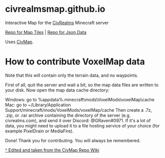 # civrealmsmap.github.io

Interactive Map for the [CivRealms](https://old.reddit.com/r/civrealms/) Minecraft server

[Repo for Map Tiles](https://github.com/civrealmsmap/tiles) | [Repo for Json Data](https://github.com/civrealmsmap/data)

Uses [CivMap](https://github.com/Gjum/CivMap).

# How to contribute VoxelMap data
Note that this will contain only the terrain data, and no waypoints.

First of all, quit the server and wait a bit, so the map data files are written to your disk. Now open the map data cache directory:

Windows: go to %appdata%\.minecraft\mods\VoxelMods\voxelMap\cache
Mac: go to ~/Library/Application Support/minecraft/mods/VoxelMods/voxelMap/cache
Then create a .7z, .zip, or .rar archive containing the directory of the server (e.g. civrealms.com), and send it over Discord: @GRaven#0971. If it's a lot of data, you might need to upload it to a file hosting service of your choice (for example PixelDrain or MediaFire).

Done! Thank you for contributing. You will always be remembered.

[^ Edited and taken from the CivMap Repo Wiki](https://github.com/gjum/civmap/wiki/Contributing#how-to-contribute-voxelmap-data)
